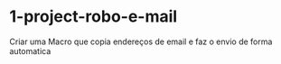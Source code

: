 # 1-project-robo-e-mail
Criar uma Macro que copia endereços de email e faz o envio de forma automatica
